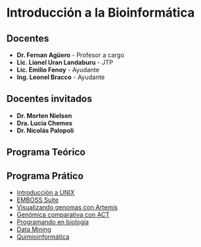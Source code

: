 # Introducción a la Bioinformática

## Docentes
- **Dr. Fernan Agüero** - Profesor a cargo
- **Lic. Lionel Uran Landaburu** - JTP
- **Lic. Emilio Fenoy** - Ayudante
- **Ing. Leonel Bracco** - Ayudante

## Docentes invitados
- **Dr. Morten Nielsen**
- **Dra. Lucia Chemes**
- **Dr. Nicolás Palopoli**

## Programa Teórico

## Programa Prático

- [Introducción a UNIX](blob/master/UNIX/TP.md)
- [EMBOSS Suite](blob/master/EMBOSS/EMBOSS-Suite.md)
- [Visualizando genomas con Artemis](blob/master/Artemis/TP.md)
- [Genómica comparativa con ACT](blob/master/Genomica-Comparativa/TP.md)
- [Programando en biología](blob/master/IntroR/TP.md)
- [Data Mining](blob/master/DataMining/TP.md)
- [Quimioinformática](blob/master/Quimioinfo/TP.md)

